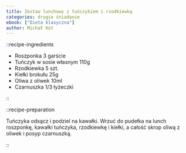 ```yaml
---
title: Zestaw lunchowy z tuńczykiem i rzodkiewką
categories: drugie śniadanie
ebook: ["Dieta klasyczna"]
author: Michał Kot
---
```


::recipe-ingredients

- Roszponka 3 garście
- Tuńczyk w sosie własnym 110g
- Rzodkiewka 5 szt.
- Kiełki brokułu 25g
- Oliwa z oliwek 10ml
- Czarnuszka 1/3 łyżeczki

::

::recipe-preparation

Tuńczyka odsącz i podziel na kawałki. Wrzuć do pudełka na lunch roszponkę, kawałki tuńczyka, rzodkiewkę i kiełki, a całość skrop oliwą z oliwek i posyp czarnuszką.

::